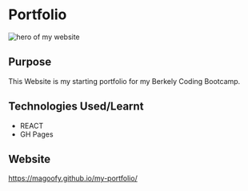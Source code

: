 # Portfolio

<img src="./public/site-sc-jpg" alt="hero of my website" />

## Purpose

This Website is my starting portfolio for my Berkely Coding Bootcamp.

## Technologies Used/Learnt

- REACT
- GH Pages

## Website

https://magoofy.github.io/my-portfolio/
